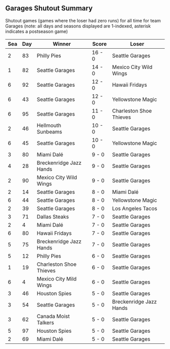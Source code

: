 ## Garages Shutout Summary



Shutout games (games where the loser had zero runs) for all time for team Garages (note: all days and seasons displayed are 1-indexed, asterisk indicates a postseason game)


| Sea | Day | Winner | Score | Loser | 
| ------ |------ |------ |------ |------ |
| 2 | 83 | Philly Pies | 16 - 0 | Seattle Garages | 
| 1 | 82 | Seattle Garages | 14 - 0 | Mexico City Wild Wings | 
| 6 | 92 | Seattle Garages | 12 - 0 | Hawaii Fridays | 
| 6 | 43 | Seattle Garages | 12 - 0 | Yellowstone Magic | 
| 6 | 95 | Seattle Garages | 11 - 0 | Charleston Shoe Thieves | 
| 2 | 46 | Hellmouth Sunbeams | 10 - 0 | Seattle Garages | 
| 6 | 45 | Seattle Garages | 10 - 0 | Yellowstone Magic | 
| 3 | 80 | Miami Dalé | 9 - 0 | Seattle Garages | 
| 4 | 28 | Breckenridge Jazz Hands | 9 - 0 | Seattle Garages | 
| 2 | 90 | Mexico City Wild Wings | 9 - 0 | Seattle Garages | 
| 2 | 14 | Seattle Garages | 8 - 0 | Miami Dalé | 
| 6 | 44 | Seattle Garages | 8 - 0 | Yellowstone Magic | 
| 2 | 39 | Seattle Garages | 8 - 0 | Los Angeles Tacos | 
| 3 | 71 | Dallas Steaks | 7 - 0 | Seattle Garages | 
| 2 | 4 | Miami Dalé | 7 - 0 | Seattle Garages | 
| 6 | 80 | Hawaii Fridays | 7 - 0 | Seattle Garages | 
| 5 | 75 | Breckenridge Jazz Hands | 7 - 0 | Seattle Garages | 
| 5 | 12 | Philly Pies | 6 - 0 | Seattle Garages | 
| 1 | 19 | Charleston Shoe Thieves | 6 - 0 | Seattle Garages | 
| 6 | 4 | Mexico City Mild Wings | 6 - 0 | Seattle Garages | 
| 3 | 46 | Houston Spies | 5 - 0 | Seattle Garages | 
| 3 | 54 | Seattle Garages | 5 - 0 | Breckenridge Jazz Hands | 
| 3 | 62 | Canada Moist Talkers | 5 - 0 | Seattle Garages | 
| 5 | 97 | Houston Spies | 5 - 0 | Seattle Garages | 
| 2 | 69 | Miami Dalé | 5 - 0 | Seattle Garages | 


